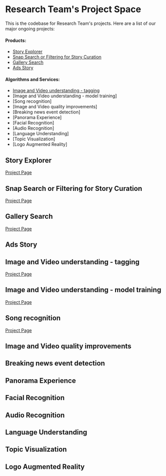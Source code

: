 Research Team's Project Space
=============================

This is the codebase for Research Team's projects. Here are a list of our major ongoing projects:

#### Products:

- [Story Explorer](#story-explorer)
- [Snap Search or Filtering for Story Curation](#snap-search-or-filtering-for-story-curation)
- [Gallery Search](#gallery-search)
- [Ads Story](#ads-story)

#### Algorithms and Services:

- [Image and Video understanding - tagging](#image-and-video-understanding---tagging)
- [Image and Video understanding - model training]
- [Song recognition]
- [Image and Video quality improvements]
- [Breaking news event detection]
- [Panorama Experience]
- [Facial Recognition]
- [Audio Recognition]
- [Language Understanding]
- [Topic Visualization]
- [Logo Augmented Reality]

## Story Explorer

[Project Page](https://quip.com/rReiADq0ZskC)

## Snap Search or Filtering for Story Curation

[Project Page](https://quip.com/svhiAbgAvNH4) 

## Gallery Search
[Project Page](https://quip.com/aPzFApQTagcp)
 
## Ads Story

## Image and Video understanding - tagging
[Project Page](https://quip.com/UQkLAKsSZbAL)

## Image and Video understanding - model training
[Project Page](https://quip.com/36ZmArPSHRZ6) 

## Song recognition
[Project Page](https://quip.com/AsJEA0Ba2S3v)
 
## Image and Video quality improvements
## Breaking news event detection
## Panorama Experience
## Facial Recognition
## Audio Recognition
## Language Understanding
## Topic Visualization
## Logo Augmented Reality
